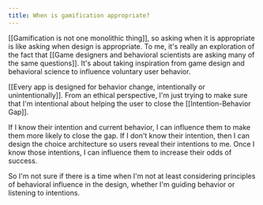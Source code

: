 ```yaml
---
title: When is gamification appropriate?
---
```

[[Gamification is not one monolithic thing]], so asking when it is appropriate is like asking  when design is appropriate. To me, it's really an exploration of the fact that [[Game designers and behavioral scientists are asking many of the same questions]]. It's about taking inspiration from game design and behavioral science to influence voluntary user behavior.

[[Every app is designed for behavior change, intentionally or unintentionally]]. From an ethical perspective, I'm just trying to make sure that I'm intentional about helping the user to close the [[Intention-Behavior Gap]]. 

If I know their intention and current behavior, I can influence them to make them more likely to close the gap. If I don't know their intention, then I can design the choice architecture so users reveal their intentions to me. Once I know those intentions, I can influence them to increase their odds of success.

So I'm not sure if there is a time when I'm not at least considering principles of behavioral influence in the design, whether I'm guiding behavior or listening to intentions. 